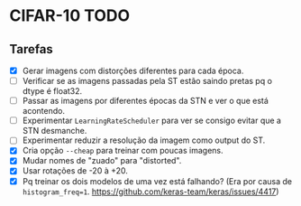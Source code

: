 CIFAR-10 TODO
=============

## Tarefas
 - [x] Gerar imagens com distorções diferentes para cada época.
 - [ ] Verificar se as imagens passadas pela ST estão saindo pretas pq o dtype é float32.
 - [ ] Passar as imagens por diferentes épocas da STN e ver o que está acontendo.
 - [ ] Experimentar `LearningRateScheduler` para ver se consigo evitar que a STN desmanche.
 - [ ] Experimentar reduzir a resolução da imagem como output do ST.
 - [x] Cria opção `--cheap` para treinar com poucas imagens.
 - [x] Mudar nomes de "zuado" para "distorted".
 - [x] Usar rotações de -20 à +20.
 - [x] Pq treinar os dois modelos de uma vez está falhando? (Era por causa de `histogram_freq=1`. https://github.com/keras-team/keras/issues/4417)

